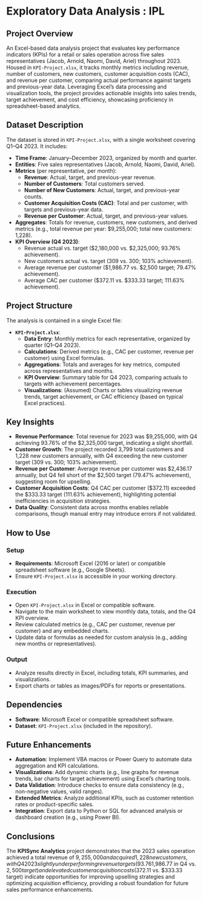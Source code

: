 # Exploratory Data Analysis : IPL

## Project Overview

An Excel-based data analysis project that evaluates key performance indicators (KPIs) for a retail or sales operation across five sales representatives (Jacob, Arnold, Naomi, David, Ariel) throughout 2023. Housed in `KPI-Project.xlsx`, it tracks monthly metrics including revenue, number of customers, new customers, customer acquisition costs (CAC), and revenue per customer, comparing actual performance against targets and previous-year data. Leveraging Excel’s data processing and visualization tools, the project provides actionable insights into sales trends, target achievement, and cost efficiency, showcasing proficiency in spreadsheet-based analytics.

## Dataset Description

The dataset is stored in `KPI-Project.xlsx`, with a single worksheet covering Q1–Q4 2023. It includes:

-   **Time Frame**: January–December 2023, organized by month and quarter.
-   **Entities**: Five sales representatives (Jacob, Arnold, Naomi, David, Ariel).
-   **Metrics** (per representative, per month):
    -   **Revenue**: Actual, target, and previous-year revenue.
    -   **Number of Customers**: Total customers served.
    -   **Number of New Customers**: Actual, target, and previous-year counts.
    -   **Customer Acquisition Costs (CAC)**: Total and per customer, with targets and previous-year data.
    -   **Revenue per Customer**: Actual, target, and previous-year values.
-   **Aggregates**: Totals for revenue, customers, new customers, and derived metrics (e.g., total revenue per year: $9,255,000; total new customers: 1,228).
-   **KPI Overview (Q4 2023)**:
    -   Revenue actual vs. target ($2,180,000 vs. $2,325,000; 93.76% achievement).
    -   New customers actual vs. target (309 vs. 300; 103% achievement).
    -   Average revenue per customer ($1,986.77 vs. $2,500 target; 79.47% achievement).
    -   Average CAC per customer ($372.11 vs. $333.33 target; 111.63% achievement).

## Project Structure

The analysis is contained in a single Excel file:

-   **`KPI-Project.xlsx`**:
    -   **Data Entry**: Monthly metrics for each representative, organized by quarter (Q1–Q4 2023).
    -   **Calculations**: Derived metrics (e.g., CAC per customer, revenue per customer) using Excel formulas.
    -   **Aggregations**: Totals and averages for key metrics, computed across representatives and months.
    -   **KPI Overview**: Summary table for Q4 2023, comparing actuals to targets with achievement percentages.
    -   **Visualizations**: (Assumed) Charts or tables visualizing revenue trends, target achievement, or CAC efficiency (based on typical Excel practices).

## Key Insights

-   **Revenue Performance**: Total revenue for 2023 was $9,255,000, with Q4 achieving 93.76% of the $2,325,000 target, indicating a slight shortfall.
-   **Customer Growth**: The project recorded 3,799 total customers and 1,228 new customers annually, with Q4 exceeding the new customer target (309 vs. 300; 103% achievement).
-   **Revenue per Customer**: Average revenue per customer was $2,436.17 annually, but Q4 fell short of the $2,500 target (79.47% achievement), suggesting room for upselling.
-   **Customer Acquisition Costs**: Q4 CAC per customer ($372.11) exceeded the $333.33 target (111.63% achievement), highlighting potential inefficiencies in acquisition strategies.
-   **Data Quality**: Consistent data across months enables reliable comparisons, though manual entry may introduce errors if not validated.

## How to Use

### Setup

-   **Requirements**: Microsoft Excel (2016 or later) or compatible spreadsheet software (e.g., Google Sheets).
-   Ensure `KPI-Project.xlsx` is accessible in your working directory.

### Execution

-   Open `KPI-Project.xlsx` in Excel or compatible software.
-   Navigate to the main worksheet to view monthly data, totals, and the Q4 KPI overview.
-   Review calculated metrics (e.g., CAC per customer, revenue per customer) and any embedded charts.
-   Update data or formulas as needed for custom analysis (e.g., adding new months or representatives).

### Output

-   Analyze results directly in Excel, including totals, KPI summaries, and visualizations.
-   Export charts or tables as images/PDFs for reports or presentations.

## Dependencies

-   **Software**: Microsoft Excel or compatible spreadsheet software.
-   **Dataset**: `KPI-Project.xlsx` (included in the repository).

## Future Enhancements

-   **Automation**: Implement VBA macros or Power Query to automate data aggregation and KPI calculations.
-   **Visualizations**: Add dynamic charts (e.g., line graphs for revenue trends, bar charts for target achievement) using Excel’s charting tools.
-   **Data Validation**: Introduce checks to ensure data consistency (e.g., non-negative values, valid ranges).
-   **Extended Metrics**: Analyze additional KPIs, such as customer retention rates or product-specific sales.
-   **Integration**: Export data to Python or SQL for advanced analysis or dashboard creation (e.g., using Power BI).

## Conclusions

The **KPISync Analytics** project demonstrates that the 2023 sales operation achieved a total revenue of $9,255,000 and acquired 1,228 new customers, with Q4 2023 slightly underperforming revenue targets (93.76% achievement) but surpassing new customer goals (103% achievement); however, the average revenue per customer ($1,986.77 in Q4 vs. $2,500 target) and elevated customer acquisition costs ($372.11 vs. $333.33 target) indicate opportunities for improving upselling strategies and optimizing acquisition efficiency, providing a robust foundation for future sales performance enhancements.
